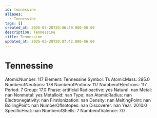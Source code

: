 ```yaml
---
id: tennessine
aliases:
  - Tennessine
tags: []
created_at: 2025-03-28T20:06:49.000-06:00
description: Tennessine
title: Tennessine
updated_at: 2025-03-28T20:07:42.000-06:00
---
```


# Tennessine
AtomicNumber: 117
Element: Tennessine
Symbol: Ts
AtomicMass: 295.0
NumberofNeutrons: 178
NumberofProtons: 117
NumberofElectrons: 117
Period: 7
Group: 17.0
Phase: artificial
Radioactive: yes
Natural: nan
Metal: nan
Nonmetal: yes
Metalloid: nan
Type: nan
AtomicRadius: nan
Electronegativity: nan
FirstIonization: nan
Density: nan
MeltingPoint: nan
BoilingPoint: nan
NumberOfIsotopes: nan
Discoverer: nan
Year: 2010.0
SpecificHeat: nan
NumberofShells: 7
NumberofValence: 7.0
